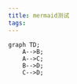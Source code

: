 ```yaml
---
title: mermaid测试
tags:
---
```


```mermaid
graph TD;
    A-->B;
    A-->C;
    B-->D;
    C-->D;
```
